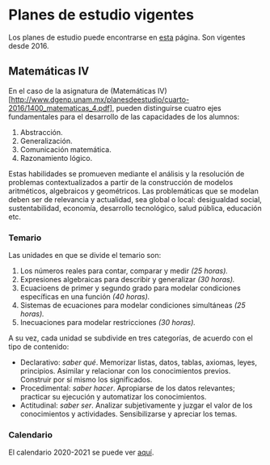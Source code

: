 # Planes de estudio vigentes

Los planes de estudio puede encontrarse en [esta](http://www.dgenp.unam.mx/planesdeestudio/cuarto-2016.html) página. Son vigentes desde 2016.

## Matemáticas IV

En el caso de la asignatura de (Matemáticas IV)[http://www.dgenp.unam.mx/planesdeestudio/cuarto-2016/1400_matematicas_4.pdf], pueden distinguirse cuatro ejes fundamentales para el desarrollo de las capacidades de los alumnos: 

1. Abstracción. 
2. Generalización. 
3. Comunicación matemática. 
4. Razonamiento lógico. 

Estas habilidades se promueven mediante el análisis y la resolución de problemas contextualizados a partir de la construcción de modelos aritméticos, algebraicos y geométricos. Las problemáticas que se modelan deben ser de relevancia y actualidad, sea global o local: desigualdad social, sustentabilidad, economía, desarrollo tecnológico, salud pública, educación etc.

### Temario

Las unidades en que se divide el temario son: 

1. Los números reales para contar, comparar y medir _(25 horas)._ 
2. Expresiones algebraicas para describir y generalizar _(30 horas)._ 
3. Ecuacioens de primer y segundo grado para modelar condiciones específicas en una función _(40 horas)._ 
4. Sistemas de ecuaciones para modelar condiciones simultáneas _(25 horas)._ 
5. Inecuaciones para modelar restricciones _(30 horas)._ 

A su vez, cada unidad se subdivide en tres categorías, de acuerdo con el tipo de contenido: 

* Declarativo: _saber qué_. Memorizar listas, datos, tablas, axiomas, leyes, principios. Asimilar y relacionar con los conocimientos previos. Construir por sí mismo los significados. 
* Procedimental: _saber hacer_. Apropiarse de los datos relevantes; practicar su ejecución y automatizar los conocimientos. 
* Actitudinal: _saber ser_. Analizar subjetivamente y juzgar el valor de los conocimientos y actividades. Sensibilizarse y apreciar los temas. 

### Calendario

El calendario 2020-2021 se puede ver [aquí](http://dgenp.unam.mx/calendarios/2021/calendarioE2020_21.pdf).
